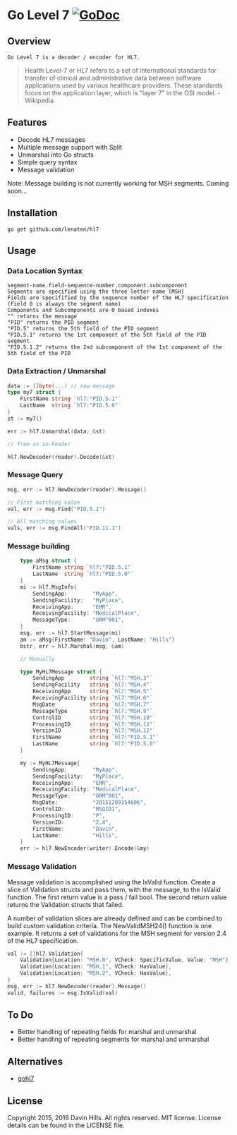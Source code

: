 # Go Level 7 [![GoDoc](https://img.shields.io/badge/godoc-reference-blue.svg?style=flat-square)](https://godoc.org/github.com/lenaten/hl7)

## Overview

	Go Level 7 is a decoder / encoder for HL7.
> 	Health Level-7 or HL7 refers to a set of international standards for transfer of clinical and administrative data between software applications used by various healthcare providers. These standards focus on the application layer, which is "layer 7" in the OSI model. -Wikipedia

## Features

* Decode HL7 messages
* Multiple message support with Split
* Unmarshal into Go structs
* Simple query syntax
* Message validation

Note: Message building is not currently working for MSH segments. Coming soon...

## Installation
	go get github.com/lenaten/hl7

## Usage

###	Data Location Syntax

	segment-name.field-sequence-number.component.subcomponent
	Segments are specified using the three letter name (MSH)
	Fields are specifified by the sequence number of the HL7 specification (Field 0 is always the segment name)
	Components and Subcomponents are 0 based indexes
	"" returns the message
	"PID" returns the PID segment
	"PID.5" returns the 5th field of the PID segment
	"PID.5.1" returns the 1st component of the 5th field of the PID segment
	"PID.5.1.2" returns the 2nd subcomponent of the 1st component of the 5th field of the PID

###	Data Extraction / Unmarshal

```go
data := []byte(...) // raw message
type my7 struct {
	FirstName string `hl7:"PID.5.1"`
	LastName  string `hl7:"PID.5.0"`
}
st := my7{}

err := hl7.Unmarshal(data, &st)

// from an io.Reader

hl7.NewDecoder(reader).Decode(&st)
```

### Message Query

```go
msg, err := hl7.NewDecoder(reader).Message()

// First matching value
val, err := msg.Find("PID.5.1")

// All matching values
vals, err := msg.FindAll("PID.11.1")
```

### Message building

```go
	type aMsg struct {
		FirstName string `hl7:"PID.5.1"`
		LastName  string `hl7:"PID.5.0"`
	}
	mi := hl7.MsgInfo{
		SendingApp:        "MyApp",
		SendingFacility:   "MyPlace",
		ReceivingApp:      "EMR",
		ReceivingFacility: "MedicalPlace",
		MessageType:       "ORM^001",
	}
	msg, err := hl7.StartMessage(mi)
	am := aMsg{FirstName: "Davin", LastName: "Hills"}
	bstr, err = hl7.Marshal(msg, &am)

	// Manually

	type MyHL7Message struct {
		SendingApp        string `hl7:"MSH.3"`
		SendingFacility   string `hl7:"MSH.4"`
		ReceivingApp      string `hl7:"MSH.5"`
		ReceivingFacility string `hl7:"MSH.6"`
		MsgDate           string `hl7:"MSH.7"`
		MessageType       string `hl7:"MSH.9"`
		ControlID         string `hl7:"MSH.10"`
		ProcessingID      string `hl7:"MSH.11"`
		VersionID         string `hl7:"MSH.12"`
		FirstName         string `hl7:"PID.5.1"`
		LastName          string `hl7:"PID.5.0"`
	}

	my := MyHL7Message{
		SendingApp:        "MyApp",
		SendingFacility:   "MyPlace",
		ReceivingApp:      "EMR",
		ReceivingFacility: "MedicalPlace",
		MessageType:       "ORM^001",
		MsgDate:           "20151209154606",
		ControlID:         "MSGID1",
		ProcessingID:      "P",
		VersionID:         "2.4",
		FirstName:         "Davin",
		LastName:          "Hills",
	}
	err := hl7.NewEncoder(writer).Encode(&my)
```

### Message Validation

Message validation is accomplished using the IsValid function. Create a slice of Validation structs and pass them, with the message, to the IsValid function. The first return value is a pass / fail bool. The second return value returns the Validation structs that failed.

A number of validation slices are already defined and can be combined to build custom validation criteria. The NewValidMSH24() function is one example. It returns a set of validations for the MSH segment for version 2.4 of the HL7 specification.

```go
val := []hl7.Validation{
	Validation{Location: "MSH.0", VCheck: SpecificValue, Value: "MSH"},
	Validation{Location: "MSH.1", VCheck: HasValue},
	Validation{Location: "MSH.2", VCheck: HasValue},
}
msg, err := hl7.NewDecoder(reader).Message()
valid, failures := msg.IsValid(val)
```

## To Do

* Better handling of repeating fields for marshal and unmarshal
* Better handling of repeating segments for marshal and unmarshal

## Alternatives

* [gohl7](https://github.com/yehezkel/gohl7)

## License
Copyright 2015, 2016 Davin Hills. All rights reserved.
MIT license. License details can be found in the LICENSE file.


